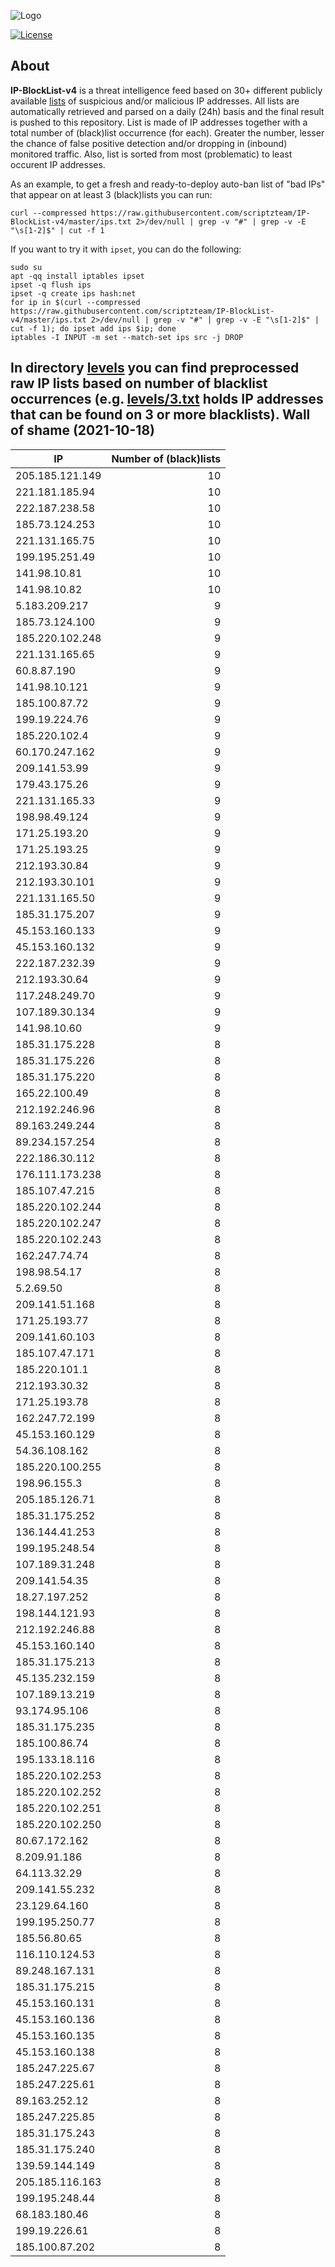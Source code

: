 ![Logo](https://i.imgur.com/PyKLAe7.png)

[![License](https://img.shields.io/badge/license-The_Unlicense-red.svg)](https://unlicense.org/)

About
----

**IP-BlockList-v4** is a threat intelligence feed based on 30+ different publicly available [lists](https://github.com/stamparm/maltrail) of suspicious and/or malicious IP addresses. All lists are automatically retrieved and parsed on a daily (24h) basis and the final result is pushed to this repository. List is made of IP addresses together with a total number of (black)list occurrence (for each). Greater the number, lesser the chance of false positive detection and/or dropping in (inbound) monitored traffic. Also, list is sorted from most (problematic) to least occurent IP addresses.

As an example, to get a fresh and ready-to-deploy auto-ban list of "bad IPs" that appear on at least 3 (black)lists you can run:

```
curl --compressed https://raw.githubusercontent.com/scriptzteam/IP-BlockList-v4/master/ips.txt 2>/dev/null | grep -v "#" | grep -v -E "\s[1-2]$" | cut -f 1
```

If you want to try it with `ipset`, you can do the following:

```
sudo su
apt -qq install iptables ipset
ipset -q flush ips
ipset -q create ips hash:net
for ip in $(curl --compressed https://raw.githubusercontent.com/scriptzteam/IP-BlockList-v4/master/ips.txt 2>/dev/null | grep -v "#" | grep -v -E "\s[1-2]$" | cut -f 1); do ipset add ips $ip; done
iptables -I INPUT -m set --match-set ips src -j DROP
```

In directory [levels](levels) you can find preprocessed raw IP lists based on number of blacklist occurrences (e.g. [levels/3.txt](levels/3.txt) holds IP addresses that can be found on 3 or more blacklists).
Wall of shame (2021-10-18)
----

|IP|Number of (black)lists|
|---|--:|
205.185.121.149|10
221.181.185.94|10
222.187.238.58|10
185.73.124.253|10
221.131.165.75|10
199.195.251.49|10
141.98.10.81|10
141.98.10.82|10
5.183.209.217|9
185.73.124.100|9
185.220.102.248|9
221.131.165.65|9
60.8.87.190|9
141.98.10.121|9
185.100.87.72|9
199.19.224.76|9
185.220.102.4|9
60.170.247.162|9
209.141.53.99|9
179.43.175.26|9
221.131.165.33|9
198.98.49.124|9
171.25.193.20|9
171.25.193.25|9
212.193.30.84|9
212.193.30.101|9
221.131.165.50|9
185.31.175.207|9
45.153.160.133|9
45.153.160.132|9
222.187.232.39|9
212.193.30.64|9
117.248.249.70|9
107.189.30.134|9
141.98.10.60|9
185.31.175.228|8
185.31.175.226|8
185.31.175.220|8
165.22.100.49|8
212.192.246.96|8
89.163.249.244|8
89.234.157.254|8
222.186.30.112|8
176.111.173.238|8
185.107.47.215|8
185.220.102.244|8
185.220.102.247|8
185.220.102.243|8
162.247.74.74|8
198.98.54.17|8
5.2.69.50|8
209.141.51.168|8
171.25.193.77|8
209.141.60.103|8
185.107.47.171|8
185.220.101.1|8
212.193.30.32|8
171.25.193.78|8
162.247.72.199|8
45.153.160.129|8
54.36.108.162|8
185.220.100.255|8
198.96.155.3|8
205.185.126.71|8
185.31.175.252|8
136.144.41.253|8
199.195.248.54|8
107.189.31.248|8
209.141.54.35|8
18.27.197.252|8
198.144.121.93|8
212.192.246.88|8
45.153.160.140|8
185.31.175.213|8
45.135.232.159|8
107.189.13.219|8
93.174.95.106|8
185.31.175.235|8
185.100.86.74|8
195.133.18.116|8
185.220.102.253|8
185.220.102.252|8
185.220.102.251|8
185.220.102.250|8
80.67.172.162|8
8.209.91.186|8
64.113.32.29|8
209.141.55.232|8
23.129.64.160|8
199.195.250.77|8
185.56.80.65|8
116.110.124.53|8
89.248.167.131|8
185.31.175.215|8
45.153.160.131|8
45.153.160.136|8
45.153.160.135|8
45.153.160.138|8
185.247.225.67|8
185.247.225.61|8
89.163.252.12|8
185.247.225.85|8
185.31.175.243|8
185.31.175.240|8
139.59.144.149|8
205.185.116.163|8
199.195.248.44|8
68.183.180.46|8
199.19.226.61|8
185.100.87.202|8
